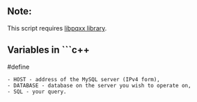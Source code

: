 ## Note:
This script requires [libpqxx library](https://www.tutorialspoint.com/postgresql/postgresql_c_cpp.htm).

## Variables in ```c++ 
#define 
```:
- HOST - address of the MySQL server (IPv4 form),
- DATABASE - database on the server you wish to operate on,
- SQL - your query.